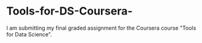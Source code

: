 # Tools-for-DS-Coursera-
I am submitting my final graded assignment for the Coursera course "Tools for Data Science".
